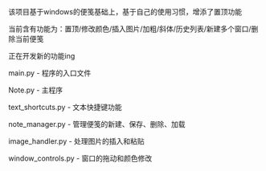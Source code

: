 该项目基于windows的便笺基础上，基于自己的使用习惯，增添了置顶功能

当前含有功能为：置顶/修改颜色/插入图片/加粗/斜体/历史列表/新建多个窗口/删除当前便笺

正在开发新的功能ing

main.py - 程序的入口文件

Note.py - 主程序

text_shortcuts.py - 文本快捷键功能

note_manager.py - 管理便笺的新建、保存、删除、加载

image_handler.py - 处理图片的插入和粘贴

window_controls.py - 窗口的拖动和颜色修改
